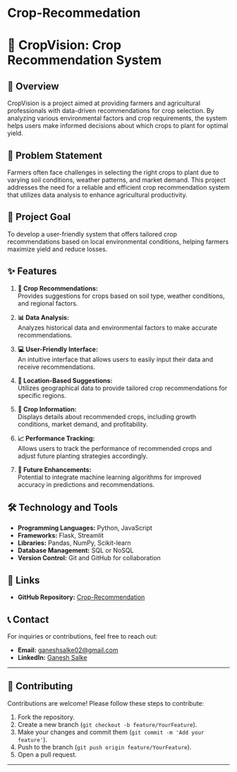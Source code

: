# Crop-Recommedation


# 🌱 CropVision: Crop Recommendation System

## 📖 Overview
CropVision is a project aimed at providing farmers and agricultural professionals with data-driven recommendations for crop selection. By analyzing various environmental factors and crop requirements, the system helps users make informed decisions about which crops to plant for optimal yield.

## 📝 Problem Statement
Farmers often face challenges in selecting the right crops to plant due to varying soil conditions, weather patterns, and market demand. This project addresses the need for a reliable and efficient crop recommendation system that utilizes data analysis to enhance agricultural productivity.

## 🎯 Project Goal
To develop a user-friendly system that offers tailored crop recommendations based on local environmental conditions, helping farmers maximize yield and reduce losses.

## ✨ Features
1. **🌱 Crop Recommendations:**  
   Provides suggestions for crops based on soil type, weather conditions, and regional factors.

2. **📊 Data Analysis:**  
   Analyzes historical data and environmental factors to make accurate recommendations.

3. **💻 User-Friendly Interface:**  
   An intuitive interface that allows users to easily input their data and receive recommendations.

4. **📍 Location-Based Suggestions:**  
   Utilizes geographical data to provide tailored crop recommendations for specific regions.

5. **🌾 Crop Information:**  
   Displays details about recommended crops, including growth conditions, market demand, and profitability.

6. **📈 Performance Tracking:**  
   Allows users to track the performance of recommended crops and adjust future planting strategies accordingly.

7. **🚀 Future Enhancements:**  
   Potential to integrate machine learning algorithms for improved accuracy in predictions and recommendations.

## 🛠️ Technology and Tools
- **Programming Languages:** Python, JavaScript  
- **Frameworks:** Flask, Streamlit  
- **Libraries:** Pandas, NumPy, Scikit-learn  
- **Database Management:** SQL or NoSQL  
- **Version Control:** Git and GitHub for collaboration

## 🔗 Links
- **GitHub Repository:** [Crop-Recommendation](https://github.com/Ganeshsalke/Crop-Recommedation.git)  


## 📞 Contact
For inquiries or contributions, feel free to reach out:  
- **Email:** ganeshsalke02@gmail.com  
- **LinkedIn:** [Ganesh Salke](https://www.linkedin.com/in/ganeshsalke)

---

## 🤝 Contributing
Contributions are welcome! Please follow these steps to contribute:
1. Fork the repository.
2. Create a new branch (`git checkout -b feature/YourFeature`).
3. Make your changes and commit them (`git commit -m 'Add your feature'`).
4. Push to the branch (`git push origin feature/YourFeature`).
5. Open a pull request.

---
